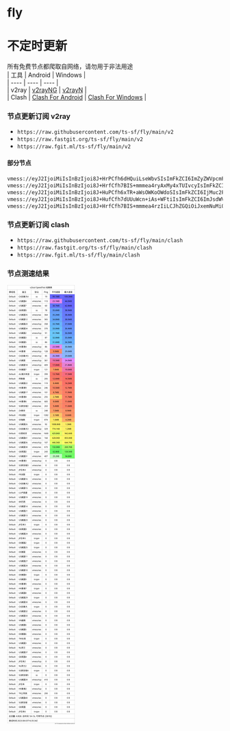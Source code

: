 # fly
# 不定时更新
所有免费节点都爬取自网络，请勿用于非法用途  
|  工具  | Android  | Windows  |  
|  ----  | ----   | ----  |  
| v2ray  | [v2rayNG](https://github.com/2dust/v2rayNG/releases) | [v2rayN](https://github.com/2dust/v2rayN/releases) |  
| Clash  | [Clash For Android](https://github.com/Kr328/ClashForAndroid/releases) | [Clash For Windows](https://github.com/Fndroid/clash_for_windows_pkg/releases) | 
  
### 节点更新订阅  v2ray
- `https://raw.githubusercontent.com/ts-sf/fly/main/v2`  
- `https://raw.fastgit.org/ts-sf/fly/main/v2`  
- `https://raw.fgit.ml/ts-sf/fly/main/v2`  
#### 部分节点  
``` 
vmess://eyJ2IjoiMiIsInBzIjoi8J+HrPCfh6dHQuiLseWbvSIsImFkZCI6ImZyZWVpcmFud2ViLmRkbnMubmV0IiwicG9ydCI6IjgwIiwiaWQiOiJkMWZiNjI4Yy0yMDZlLTQyYTctODM3Yi00MTQ3MjU1ZmJhZWIiLCJhaWQiOiIwIiwic2N5IjoiYXV0byIsIm5ldCI6IndzIiwidHlwZSI6Im5vbmUiLCJob3N0IjoibGQuc2hhYmlqaWNoYW5nLmNvbSIsInBhdGgiOiIvIiwidGxzIjoiIiwic25pIjoiIiwidGVzdF9uYW1lIjoiR0Loi7Hlm70ifQ==
vmess://eyJ2IjoiMiIsInBzIjoi8J+HrfCfh7BIS+mmmea4ryAxMy4xTUIvcyIsImFkZCI6IjQ1LjE5OS4xMzguMTM4IiwicG9ydCI6IjQ0ODMyIiwiaWQiOiJmZTVmNjllNy1lMTgzLTQzOWItOTUwYi05NjYxZWYwNjUxZjIiLCJhaWQiOiI2NCIsInNjeSI6ImF1dG8iLCJuZXQiOiJ0Y3AiLCJ0eXBlIjoibm9uZSIsImhvc3QiOiJzc2wuc3NsMTIueHl6IiwicGF0aCI6Ii8iLCJ0bHMiOiIiLCJzbmkiOiIiLCJ0ZXN0X25hbWUiOiJIS+mmmea4ryJ9
vmess://eyJ2IjoiMiIsInBzIjoi8J+HuPCfh6xTR+aWsOWKoOWdoSIsImFkZCI6IjMuc2FuZmVuMDAxLnRvcCIsInBvcnQiOiI4MDgwIiwiaWQiOiI5M2IxMWI5Zi0xNzBkLTRjZmItODg3ZC01YjQ1MDg1ZmY2ODMiLCJhaWQiOiIwIiwic2N5IjoiYXV0byIsIm5ldCI6IndzIiwidHlwZSI6Im5vbmUiLCJob3N0IjoiY2Nhd3MuY2FzaGRhd2lvZHhrYXdqYWlvY2pkYXdkYXdkYWR3cmF3Z2ZzZWdzZWRlZHdhZGF3ZmdyZHJjdnNzc2wudG9wIiwicGF0aCI6Ii8iLCJ0bHMiOiIiLCJzbmkiOiIiLCJ0ZXN0X25hbWUiOiJTR+aWsOWKoOWdoSJ9
vmess://eyJ2IjoiMiIsInBzIjoi8J+HufCfh7dUUuWcn+iAs+WFtiIsImFkZCI6ImJsdWVob3N0LmNvbSIsInBvcnQiOiI0NDMiLCJpZCI6IjEyZWVkNTA3LTlhNTgtNGNhNS1mN2FmLTI4NzFlOWFhZTY4NCIsImFpZCI6IjAiLCJzY3kiOiJhdXRvIiwibmV0Ijoid3MiLCJ0eXBlIjoibm9uZSIsImhvc3QiOiJjZG50cjIuZGlnaXNwb3J0LnNob3AiLCJwYXRoIjoiLzE5NTQ0IiwidGxzIjoidGxzIiwic25pIjoiY2RudHIyLmRpZ2lzcG9ydC5zaG9wIiwidGVzdF9uYW1lIjoiVFLlnJ/ogLPlhbYifQ==
vmess://eyJ2IjoiMiIsInBzIjoi8J+HrfCfh7BIS+mmmea4rzIiLCJhZGQiOiJxemNuMi0wMS5kYWp1emkuY2MiLCJwb3J0IjoiMTU1OTYiLCJpZCI6ImFhYWFhYWFhLWFhYWEtYWFhYS1hYWFhLWFhYWFhYWFhYWFhYSIsImFpZCI6IjAiLCJzY3kiOiJhdXRvIiwibmV0IjoidGNwIiwidHlwZSI6Im5vbmUiLCJob3N0IjoiZWNjLnZ0Y3NzLnRvcCIsInBhdGgiOiIvYmx1ZSIsInRscyI6IiIsInNuaSI6IiIsInRlc3RfbmFtZSI6IkhL6aaZ5rivMiJ9
```
### 节点更新订阅  clash
- `https://raw.githubusercontent.com/ts-sf/fly/main/clash`  
- `https://raw.fastgit.org/ts-sf/fly/main/clash`  
- `https://raw.fgit.ml/ts-sf/fly/main/clash`  

### 节点测速结果
![image](traffic.png)
